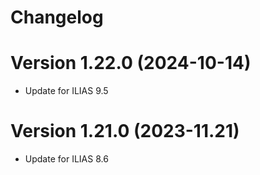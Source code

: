 # Changelog

# Version 1.22.0 (2024-10-14)
* Update for ILIAS 9.5

# Version 1.21.0 (2023-11.21)
* Update for ILIAS 8.6